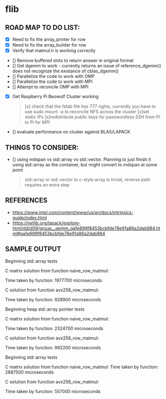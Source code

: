 # flib

## ROAD MAP TO DO LIST:

- [x] Need to fix the array_printer for row
- [x] Need to fix the array_builder for row
- [x] Verify that matmul.h is working correctly 
- [] Remove buffered slots to return answer in original format
- [] Get dgemm to work - currently returns an issue of reference_dgemm() does not recognize the existance of cblas_dgemm()
- [] Parallelize the code to work with OMP
- [] Parallelize the code to work with MPI
- [] Attempt to reconcile OMP with MPI
- [x] Get Raspberry Pi Beowulf Cluster working
    >[x] check that the fstab file has 777 rights, currently you have to use sudo mount -a to 
     reconcile NFS across the cluster
    >[x]set static IPs
    >[x]redistribute public keys for passwordless SSH from Pi to Pi for MPI
- [] evaluate performance on cluster against BLAS/LAPACK


## THINGS TO CONSIDER:

- [] using mdspan vs std::array vs std::vector. Planning to just finish it using std::array as the container, but might convert to mdspan at some point
    > std::array or std::vector to c-style array is trivial, reverse path requires an extra step


## REFERENCES

- https://www.intel.com/content/www/us/en/docs/intrinsics-guide/index.html
- https://netlib.org/lapack/explore-html/dd/d09/group__gemm_ga1e899f8453bcbfde78e91a86a2dab984.html#ga1e899f8453bcbfde78e91a86a2dab984


## SAMPLE OUTPUT

Beginning <double> std::array tests

C matrix solution from function naive_row_matmul:

Time taken by function: 1977700 microseconds

C solution from function avx256_row_matmul:

Time taken by function: 828900 microseconds

Beginning <double> heap std::array pointer tests

C matrix solution from function naive_row_matmul:

Time taken by function: 2324700 microseconds

C solution from function avx256_row_matmul:

Time taken by function: 992200 microseconds

Beginning <float> std::array tests

C matrix solution from function naive_row_matmul:
Time taken by function: 2887500 microseconds

C solution from function avx256_row_matmul:

Time taken by function: 557000 microseconds